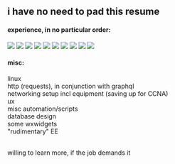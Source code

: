 ## i have no need to pad this resume
  
 
#### experience, in no particular order:
<p>
<img src="https://img.shields.io/badge/c++-%2300599C.svg?style=for-the-badge&logo=c%2B%2B&logoColor=white">
<img src="https://img.shields.io/badge/html5%20-%23E34F26.svg?&style=for-the-badge&logo=html5&logoColor=white">   
<img src="https://img.shields.io/badge/css3%20-%231572B6.svg?&style=for-the-badge&logo=css3&logoColor=white">
<img src="https://img.shields.io/badge/javascript%20-%23323330.svg?&style=for-the-badge&logo=javascript&logoColor=%23F7DF1E">
<img src="https://img.shields.io/badge/-CMD%20-grey?style=for-the-badge&logo=gnu-bash&logoColor=white">
<img src="https://img.shields.io/badge/-python%20-%2314354C.svg?&style=for-the-badge&logo=python&logoColor=white">
<img src="https://img.shields.io/badge/-JSON%20-02569B?style=for-the-badge&logo=json&logoColor=white">
<img src="https://img.shields.io/badge/-PHP%20-blue?style=for-the-badge&logo=php&logoColor=white" >
<img src="https://img.shields.io/badge/-SQL%20-grey?style=for-the-badge&logo=mySQl&logoColor=white">
<img src="https://img.shields.io/badge/-GraphQL-E10098?style=for-the-badge&logo=graphql&logoColor=white">
  </p>

#### misc:

linux <br>
http (requests), in conjunction with graphql <br>
networking setup incl equipment (saving up for CCNA) <br>
ux <br>
misc automation/scripts<br>
database design <br>
some wxwidgets <br>
"rudimentary" EE <br>

<br>willing to learn more, if the job demands it
